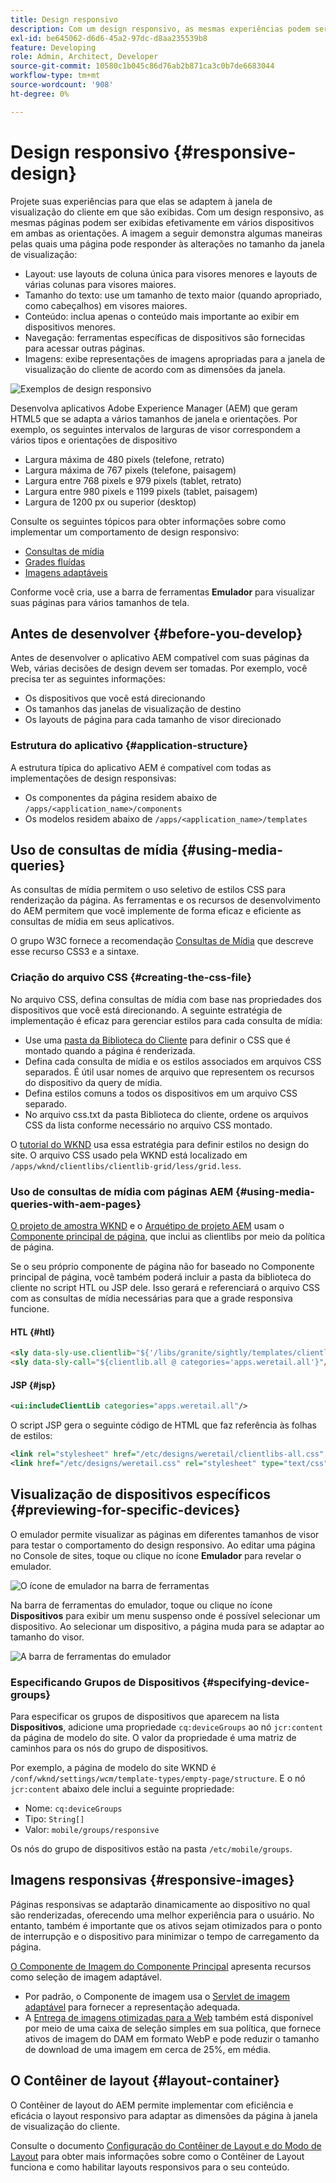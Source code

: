 ```yaml
---
title: Design responsivo
description: Com um design responsivo, as mesmas experiências podem ser exibidas com eficiência em vários dispositivos em várias orientações.
exl-id: be645062-d6d6-45a2-97dc-d8aa235539b8
feature: Developing
role: Admin, Architect, Developer
source-git-commit: 10580c1b045c86d76ab2b871ca3c0b7de6683044
workflow-type: tm+mt
source-wordcount: '908'
ht-degree: 0%

---
```


# Design responsivo {#responsive-design}

Projete suas experiências para que elas se adaptem à janela de visualização do cliente em que são exibidas. Com um design responsivo, as mesmas páginas podem ser exibidas efetivamente em vários dispositivos em ambas as orientações. A imagem a seguir demonstra algumas maneiras pelas quais uma página pode responder às alterações no tamanho da janela de visualização:

* Layout: use layouts de coluna única para visores menores e layouts de várias colunas para visores maiores.
* Tamanho do texto: use um tamanho de texto maior (quando apropriado, como cabeçalhos) em visores maiores.
* Conteúdo: inclua apenas o conteúdo mais importante ao exibir em dispositivos menores.
* Navegação: ferramentas específicas de dispositivos são fornecidas para acessar outras páginas.
* Imagens: exibe representações de imagens apropriadas para a janela de visualização do cliente de acordo com as dimensões da janela.

![Exemplos de design responsivo](assets/responsive-example.png)

Desenvolva aplicativos Adobe Experience Manager (AEM) que geram HTML5 que se adapta a vários tamanhos de janela e orientações. Por exemplo, os seguintes intervalos de larguras de visor correspondem a vários tipos e orientações de dispositivo

* Largura máxima de 480 pixels (telefone, retrato)
* Largura máxima de 767 pixels (telefone, paisagem)
* Largura entre 768 pixels e 979 pixels (tablet, retrato)
* Largura entre 980 pixels e 1199 pixels (tablet, paisagem)
* Largura de 1200 px ou superior (desktop)

Consulte os seguintes tópicos para obter informações sobre como implementar um comportamento de design responsivo:

* [Consultas de mídia](#using-media-queries)
* [Grades fluídas](#developing-a-fluid-grid)
* [Imagens adaptáveis](#using-adaptive-images)

Conforme você cria, use a barra de ferramentas **Emulador** para visualizar suas páginas para vários tamanhos de tela.

## Antes de desenvolver {#before-you-develop}

Antes de desenvolver o aplicativo AEM compatível com suas páginas da Web, várias decisões de design devem ser tomadas. Por exemplo, você precisa ter as seguintes informações:

* Os dispositivos que você está direcionando
* Os tamanhos das janelas de visualização de destino
* Os layouts de página para cada tamanho de visor direcionado

### Estrutura do aplicativo {#application-structure}

A estrutura típica do aplicativo AEM é compatível com todas as implementações de design responsivas:

* Os componentes da página residem abaixo de `/apps/<application_name>/components`
* Os modelos residem abaixo de `/apps/<application_name>/templates`

## Uso de consultas de mídia {#using-media-queries}

As consultas de mídia permitem o uso seletivo de estilos CSS para renderização da página. As ferramentas e os recursos de desenvolvimento do AEM permitem que você implemente de forma eficaz e eficiente as consultas de mídia em seus aplicativos.

O grupo W3C fornece a recomendação [Consultas de Mídia](https://www.w3.org/TR/css3-mediaqueries/) que descreve esse recurso CSS3 e a sintaxe.

### Criação do arquivo CSS {#creating-the-css-file}

No arquivo CSS, defina consultas de mídia com base nas propriedades dos dispositivos que você está direcionando. A seguinte estratégia de implementação é eficaz para gerenciar estilos para cada consulta de mídia:

* Use uma [pasta da Biblioteca do Cliente](clientlibs.md) para definir o CSS que é montado quando a página é renderizada.
* Defina cada consulta de mídia e os estilos associados em arquivos CSS separados. É útil usar nomes de arquivo que representem os recursos do dispositivo da query de mídia.
* Defina estilos comuns a todos os dispositivos em um arquivo CSS separado.
* No arquivo css.txt da pasta Biblioteca do cliente, ordene os arquivos CSS da lista conforme necessário no arquivo CSS montado.

O [tutorial do WKND](develop-wknd-tutorial.md) usa essa estratégia para definir estilos no design do site. O arquivo CSS usado pela WKND está localizado em `/apps/wknd/clientlibs/clientlib-grid/less/grid.less`.

### Uso de consultas de mídia com páginas AEM {#using-media-queries-with-aem-pages}

[O projeto de amostra WKND](/help/implementing/developing/introduction/develop-wknd-tutorial.md) e o [Arquétipo de projeto AEM](https://experienceleague.adobe.com/docs/experience-manager-core-components/using/developing/archetype/overview.html?lang=pt-BR) usam o [Componente principal de página](https://experienceleague.adobe.com/docs/experience-manager-core-components/using/wcm-components/page.html), que inclui as clientlibs por meio da política de página.

Se o seu próprio componente de página não for baseado no Componente principal de página, você também poderá incluir a pasta da biblioteca do cliente no script HTL ou JSP dele. Isso gerará e referenciará o arquivo CSS com as consultas de mídia necessárias para que a grade responsiva funcione.

#### HTL {#htl}

```html
<sly data-sly-use.clientlib="${'/libs/granite/sightly/templates/clientlib.html'}">
<sly data-sly-call="${clientlib.all @ categories='apps.weretail.all'}"/>
```

#### JSP {#jsp}

```xml
<ui:includeClientLib categories="apps.weretail.all"/>
```

O script JSP gera o seguinte código de HTML que faz referência às folhas de estilos:

```xml
<link rel="stylesheet" href="/etc/designs/weretail/clientlibs-all.css" type="text/css">
<link href="/etc/designs/weretail.css" rel="stylesheet" type="text/css">
```

## Visualização de dispositivos específicos {#previewing-for-specific-devices}

O emulador permite visualizar as páginas em diferentes tamanhos de visor para testar o comportamento do design responsivo. Ao editar uma página no Console de sites, toque ou clique no ícone **Emulador** para revelar o emulador.

![O ícone de emulador na barra de ferramentas](assets/emulator-icon.png)

Na barra de ferramentas do emulador, toque ou clique no ícone **Dispositivos** para exibir um menu suspenso onde é possível selecionar um dispositivo. Ao selecionar um dispositivo, a página muda para se adaptar ao tamanho do visor.

![A barra de ferramentas do emulador](assets/emulator.png)

### Especificando Grupos de Dispositivos {#specifying-device-groups}

Para especificar os grupos de dispositivos que aparecem na lista **Dispositivos**, adicione uma propriedade `cq:deviceGroups` ao nó `jcr:content` da página de modelo do site. O valor da propriedade é uma matriz de caminhos para os nós do grupo de dispositivos.

Por exemplo, a página de modelo do site WKND é `/conf/wknd/settings/wcm/template-types/empty-page/structure`. E o nó `jcr:content` abaixo dele inclui a seguinte propriedade:

* Nome: `cq:deviceGroups`
* Tipo: `String[]`
* Valor: `mobile/groups/responsive`

Os nós do grupo de dispositivos estão na pasta `/etc/mobile/groups`.

## Imagens responsivas {#responsive-images}

Páginas responsivas se adaptarão dinamicamente ao dispositivo no qual são renderizadas, oferecendo uma melhor experiência para o usuário. No entanto, também é importante que os ativos sejam otimizados para o ponto de interrupção e o dispositivo para minimizar o tempo de carregamento da página.

[O Componente de Imagem do Componente Principal](https://experienceleague.adobe.com/docs/experience-manager-core-components/using/wcm-components/image.html?lang=pt-BR) apresenta recursos como seleção de imagem adaptável.

* Por padrão, o Componente de imagem usa o [Servlet de imagem adaptável](https://experienceleague.adobe.com/docs/experience-manager-core-components/using/developing/adaptive-image-servlet.html) para fornecer a representação adequada.
* A [Entrega de imagens otimizadas para a Web](https://experienceleague.adobe.com/docs/experience-manager-core-components/using/developing/web-optimized-image-delivery.html?lang=pt-BR) também está disponível por meio de uma caixa de seleção simples em sua política, que fornece ativos de imagem do DAM em formato WebP e pode reduzir o tamanho de download de uma imagem em cerca de 25%, em média.

## O Contêiner de layout {#layout-container}

O Contêiner de layout do AEM permite implementar com eficiência e eficácia o layout responsivo para adaptar as dimensões da página à janela de visualização do cliente.

Consulte o documento [Configuração do Contêiner de Layout e do Modo de Layout](/help/sites-cloud/administering/responsive-layout.md) para obter mais informações sobre como o Contêiner de Layout funciona e como habilitar layouts responsivos para o seu conteúdo.
